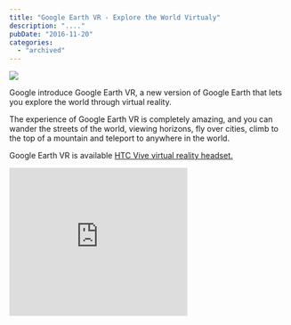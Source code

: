 ```yaml
---
title: "Google Earth VR - Explore the World Virtualy"
description: "...."
pubDate: "2016-11-20"
categories: 
  - "archived"
---
```


[![](/images/google-earth-vr.jpg)](https://4.bp.blogspot.com/-2slxMJBzRvU/WDFlKsK6dTI/AAAAAAAADZo/eYx-9wjlKIoesBf_9juPEBjDcoMFm82twCLcB/s1600/google-earth-vr.jpg)

  
Google introduce Google Earth VR, a new version of Google Earth that lets you explore the world through virtual reality.  
  
The experience of Google Earth VR is completely amazing, and you can wander the streets of the world, viewing horizons, fly over cities, climb to the top of a mountain and teleport to anywhere in the world.  
  
Google Earth VR is available [HTC Vive virtual reality headset.](https://www.vive.com/us/)  

  
  

<iframe width="320" height="266" data-thumbnail-src="https://i.ytimg.com/vi/SCrkZOx5Q1M/0.jpg" src="https://www.youtube.com/embed/SCrkZOx5Q1M?feature=player_embedded" frameborder="0" allowfullscreen></iframe>
